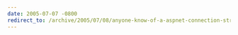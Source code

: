 ```yaml
---
date: 2005-07-07 -0800
redirect_to: /archive/2005/07/08/anyone-know-of-a-aspnet-connection-string-custom-control.aspx/
---
```

